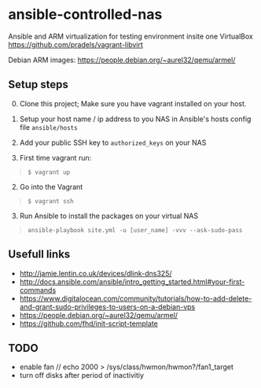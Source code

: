# ansible-controlled-nas

Ansible and ARM virtualization for testing environment insite one VirtualBox
https://github.com/pradels/vagrant-libvirt

Debian ARM images:
https://people.debian.org/~aurel32/qemu/armel/

## Setup steps

0. Clone this project; Make sure you have vagrant installed on your host.

0. Setup your host name / ip address to you NAS in Ansible's hosts config file `ansible/hosts`

0. Add your public SSH key to `authorized_keys` on your NAS

1. First time vagrant run:
> `$ vagrant up`

2. Go into the Vagrant
> `$ vagrant ssh`

3. Run Ansible to install the packages on your virtual NAS
> `ansible-playbook site.yml -u [user_name] -vvv --ask-sudo-pass`

## Usefull links
- http://jamie.lentin.co.uk/devices/dlink-dns325/
- http://docs.ansible.com/ansible/intro_getting_started.html#your-first-commands
- https://www.digitalocean.com/community/tutorials/how-to-add-delete-and-grant-sudo-privileges-to-users-on-a-debian-vps
- https://people.debian.org/~aurel32/qemu/armel/
- https://github.com/fhd/init-script-template

## TODO
- enable fan // echo 2000 > /sys/class/hwmon/hwmon?/fan1_target
- turn off disks after period of inactivitiy
